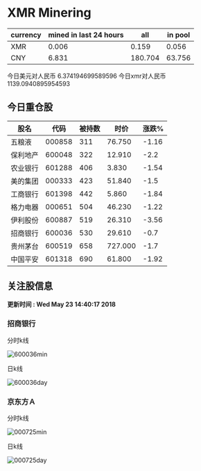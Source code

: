 # XMR Minering

|currency|mined in last 24 hours|all|in pool|
|---|---|---|---|
|XMR|0.006|0.159|0.056|
|CNY|6.831|180.704|63.756|

今日美元对人民币 6.374194699589596	今日xmr对人民币1139.0940895954593


## 今日重仓股 

|股名|代码|被持数|时价|涨跌%|
|---|---|---|---|---|
|五粮液|000858|311|76.750|-1.16|
|保利地产|600048|322|12.910|-2.2|
|农业银行|601288|406|3.830|-1.54|
|美的集团|000333|423|51.840|-1.5|
|工商银行|601398|442|5.860|-1.84|
|格力电器|000651|504|46.230|-1.22|
|伊利股份|600887|519|26.310|-3.56|
|招商银行|600036|530|29.610|-0.7|
|贵州茅台|600519|658|727.000|-1.7|
|中国平安|601318|690|61.800|-1.92|

## 关注股信息
**更新时间 : Wed May 23 14:40:17 2018**
### 招商银行 
分时k线

![600036min](http://image.sinajs.cn/newchart/min/n/sh600036.gif)

日k线

![600036day](http://image.sinajs.cn/newchart/daily/n/sh600036.gif)

### 京东方Ａ 
分时k线

![000725min](http://image.sinajs.cn/newchart/min/n/sz000725.gif)

日k线

![000725day](http://image.sinajs.cn/newchart/daily/n/sz000725.gif)
